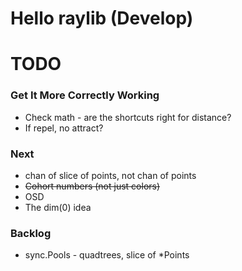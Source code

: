 # Hello raylib (Develop)



# TODO

### Get It More Correctly Working

- Check math - are the shortcuts right for distance?
- If repel, no attract?

### Next

- chan of slice of points, not chan of points
- ~~Cohort numbers (not just colors)~~
- OSD
- The dim(0) idea


### Backlog

- sync.Pools - quadtrees, slice of *Points

